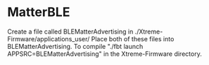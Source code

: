 # MatterBLE
Create a file called BLEMatterAdvertising in ./Xtreme-Firmware/applications_user/
Place both of these files into BLEMatterAdvertising.
To compile "./fbt launch APPSRC=BLEMatterAdvertising" in the Xtreme-Firmware directory.
